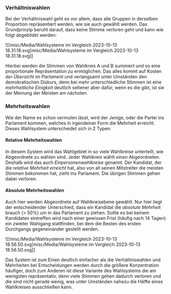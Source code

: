 ### Verhältniswahlen 

Bei der Verhältniswahl geht es vor allem, dass alle Gruppen in derselben Proportion repräsentiert werden, wie sie auch gewählt werden. Das Grundprinzip beruht darauf, dass keine Stimme verloren geht und kann wie folgt abgebildet werden: 

![[misc/Media/Wahlsysteme im Vergleich 2023-10-13 18.31.18.svg|misc/Media/Wahlsysteme im Vergleich 2023-10-13 18.31.18.svg]]

Hierbei werden die Stimmen von Wahlkreis A und B summiert und so eine proportionale Repräsentation zu ermöglichen. Das alles kommt auf   Kosten *der Übersicht im Parlament* und verlangsamt unter Umständen den demokratischen Diskurs, denn bei mehr unterschiedliche Stimmen ist eine *mehrheitliche Einigkeit* deutlich seltener aber dafür, wenn es die gibt, ist sie der Meinung der Meisten am nächsten.

### Mehrheitswahlen

Wie der Name es schon vermuten lässt, wird der Jenige, oder die Partei ins Parlament kommen, welches in irgendeiner Form die Mehrheit erreicht. Dieses Wahlsystem unterscheidet sich in 2 Typen: 
#### Relative Mehrheitswahlen

In diesem System wird das Wahlgebiet in so viele Wahlkreise unterteilt, wie Abgeordnete zu wählen sind. Jeder Wahlkreis wählt *einen* Abgeordneten. Deshalb wird das auch *Einpersonenwahlkreise* genannt. Der Kandidat, der die *relative Mehrheit erreicht* hat, also von all seinen Mitstreiter die meisten Stimmen bekommen hat, zieht ins Parlament. Die übrigen Stimmen gehen dabei verloren. 

#### Absolute Mehrheitswahlen

Auch hier werden Abgeordnete auf Wahlkreisebene gewählt. Nur hier liegt der entscheidender Unterschied, dass ein Kandidat die *absolute Mehrheit* brauch (> 50%) um in das Parlament zu ziehen. Sollte es bei keinem Kandidaten eintreffen wird nach einer gewissen Frist (häufig nach 14 Tagen) ein zweiter Wahlgang stattfinden, bei dem die Besten des ersten Durchgangs gegeneinander gestellt werden.

![[misc/Media/Wahlsysteme im Vergleich 2023-10-13 18.56.50.svg|misc/Media/Wahlsysteme im Vergleich 2023-10-13 18.56.50.svg]]

Das System ist zum Einen deutlich einfacher als die Verhältniswahlen und Mehrheiten bei Entscheidungen werden durch die größere Konzentration häufiger, doch zum Anderen ist diese Variante des Wahlsystems die am wenigsten repräsentativ, denn viele Stimmen gehen dadurch verloren und die sind nicht gerade wenig, was unter Umständen nahezu die Hälfte eines Wahlkreises ausschließen kann.  